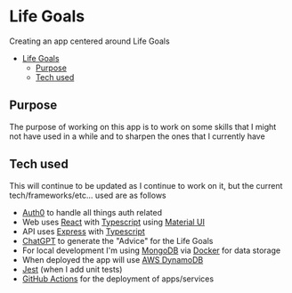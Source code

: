 # Life Goals

Creating an app centered around Life Goals

- [Life Goals](#life-goals)
  - [Purpose](#purpose)
  - [Tech used](#tech-used)

## Purpose

The purpose of working on this app is to work on some skills that I might not have used in a while and to sharpen the ones that I currently have

## Tech used

This will continue to be updated as I continue to work on it, but the current tech/frameworks/etc... used are as follows

- [Auth0](https://auth0.com/) to handle all things auth related
- Web uses [React](https://react.dev/) with [Typescript](https://www.typescriptlang.org/) using [Material UI](https://mui.com/)
- API uses [Express](https://expressjs.com/) with [Typescript](https://www.typescriptlang.org/)
- [ChatGPT](https://platform.openai.com/) to generate the "Advice" for the Life Goals
- For local development I'm using [MongoDB](https://www.mongodb.com/) via [Docker](https://hub.docker.com/_/mongo) for data storage
- When deployed the app will use [AWS DynamoDB](https://aws.amazon.com/dynamodb/)
- [Jest](https://jestjs.io/) (when I add unit tests)
- [GitHub Actions](https://docs.github.com/en/actions) for the deployment of apps/services
